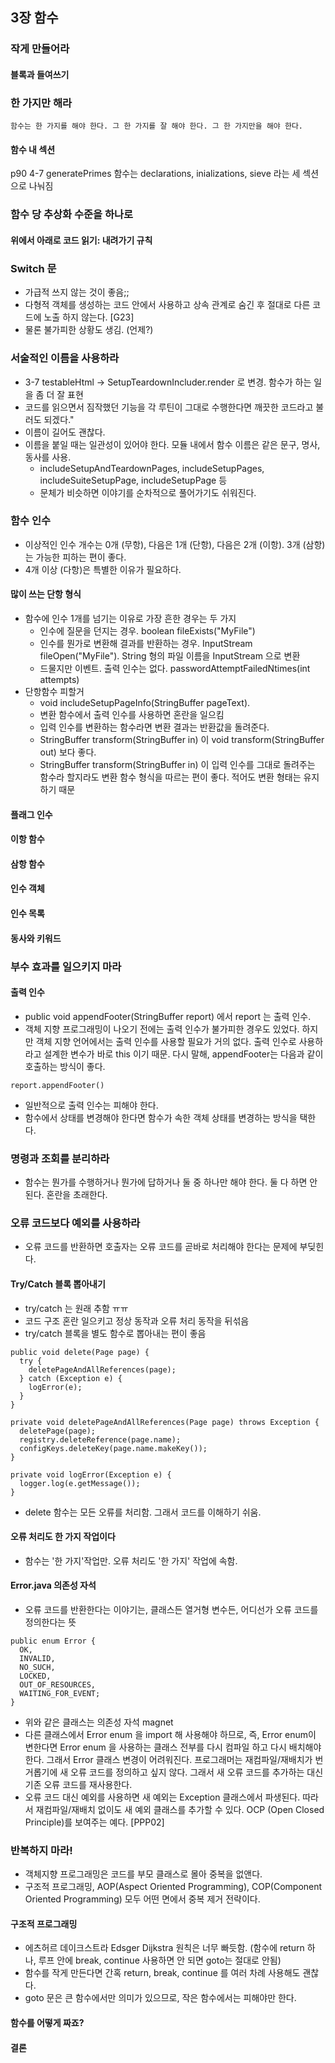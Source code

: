 ## 3장 함수
### 작게 만들어라

#### 블록과 들여쓰기

### 한 가지만 해라
```
함수는 한 가지를 해야 한다. 그 한 가지를 잘 해야 한다. 그 한 가지만을 해야 한다.
```
#### 함수 내 섹션
p90 4-7 generatePrimes 함수는 declarations, inializations, sieve 라는 세 섹션으로 나눠짐

### 함수 당 추상화 수준을 하나로

#### 위에서 아래로 코드 읽기: 내려가기 규칙

### Switch 문
* 가급적 쓰지 않는 것이 좋음;;
* 다형적 객체를 생성하는 코드 안에서 사용하고 상속 관계로 숨긴 후 절대로 다른 코드에 노출 하지 않는다. [G23]
* 물론 불가피한 상황도 생김. (언제?)

### 서술적인 이름을 사용하라
* 3-7 testableHtml -> SetupTeardownIncluder.render 로 변경. 함수가 하는 일을 좀 더 잘 표현
* 코드를 읽으면서 짐작했던 기능을 각 루틴이 그대로 수행한다면 깨끗한 코드라고 불러도 되겠다."
* 이름이 길어도 괜찮다.
* 이름을 붙일 때는 일관성이 있어야 한다. 모듈 내에서 함수 이름은 같은 문구, 명사, 동사를 사용.
  * includeSetupAndTeardownPages, includeSetupPages, includeSuiteSetupPage, includeSetupPage 등
  * 문체가 비슷하면 이야기를 순차적으로 풀어가기도 쉬워진다.

### 함수 인수
* 이상적인 인수 개수는 0개 (무항), 다음은 1개 (단항), 다음은 2개 (이항). 3개 (삼항)는 가능한 피하는 편이 좋다.
* 4개 이상 (다항)은 특별한 이유가 필요하다.

#### 많이 쓰는 단항 형식
* 함수에 인수 1개를 넘기는 이유로 가장 흔한 경우는 두 가지
  * 인수에 질문을 던지는 경우. boolean fileExists("MyFile")
  * 인수를 뭔가로 변환해 결과를 반환하는 경우. InputStream fileOpen("MyFile"). String 형의 파일 이름을 InputStream 으로 변환
  * 드물지만 이벤트. 출력 인수는 없다. passwordAttemptFailedNtimes(int attempts)
* 단항함수 피할거
  * void includeSetupPageInfo(StringBuffer pageText).
  * 변환 함수에서 출력 인수를 사용하면 혼란을 일으킴
  * 입력 인수를 변환하는 함수라면 변환 결과는 반환값을 돌려준다.
  * StringBuffer transform(StringBuffer in) 이 void transform(StringBuffer out) 보다 좋다.
  * StringBuffer transform(StringBuffer in) 이 입력 인수를 그대로 돌려주는 함수라 할지라도 변환 함수 형식을 따르는 편이 좋다. 적어도 변환 형태는 유지하기 때문

#### 플래그 인수
#### 이항 함수
#### 삼항 함수

#### 인수 객체
#### 인수 목록
#### 동사와 키워드

### 부수 효과를 일으키지 마라
#### 출력 인수
* public void appendFooter(StringBuffer report) 에서 report 는 출력 인수.
* 객체 지향 프로그래밍이 나오기 전에는 출력 인수가 불가피한 경우도 있었다. 하지만 객체 지향 언어에서는 출력 인수를 사용할 필요가 거의 없다. 출력 인수로 사용하라고 설계한 변수가 바로 this 이기 때문. 다시 말해, appendFooter는 다음과 같이 호출하는 방식이 좋다.
```
report.appendFooter()
```
* 일반적으로 출력 인수는 피해야 한다.
* 함수에서 상태를 변경해야 한다면 함수가 속한 객체 상태를 변경하는 방식을 택한다.

### 명령과 조회를 분리하라
* 함수는 뭔가를 수행하거나 뭔가에 답하거나 둘 중 하나만 해야 한다. 둘 다 하면 안 된다. 혼란을 초래한다.

### 오류 코드보다 예외를 사용하라
* 오류 코드를 반환하면 호출자는 오류 코드를 곧바로 처리해야 한다는 문제에 부딪힌다.

#### Try/Catch 블록 뽑아내기
* try/catch 는 원래 추함 ㅠㅠ
* 코드 구조 혼란 일으키고 정상 동작과 오류 처리 동작을 뒤섞음
* try/catch 블록을 별도 함수로 뽑아내는 편이 좋음

```
public void delete(Page page) {
  try {
    deletePageAndAllReferences(page);
  } catch (Exception e) {
    logError(e);
  }
}

private void deletePageAndAllReferences(Page page) throws Exception {
  deletePage(page);
  registry.deleteReference(page.name);
  configKeys.deleteKey(page.name.makeKey());
}

private void logError(Exception e) {
  logger.log(e.getMessage());
}
```
* delete 함수는 모든 오류를 처리함. 그래서 코드를 이해하기 쉬움.

#### 오류 처리도 한 가지 작업이다
* 함수는 '한 가지'작업만. 오류 처리도 '한 가지' 작업에 속함.

#### Error.java 의존성 자석
* 오류 코드를 반환한다는 이야기는, 클래스든 열거형 변수든, 어디선가 오류 코드를 정의한다는 뜻
```
public enum Error {
  OK,
  INVALID,
  NO_SUCH,
  LOCKED,
  OUT_OF_RESOURCES,
  WAITING_FOR_EVENT;
}
```
* 위와 같은 클래스는 의존성 자석 magnet
* 다른 클래스에서 Error enum 을 import 해 사용해야 하므로, 즉, Error enum이 변한다면 Error enum 을 사용하는 클래스 전부를 다시 컴파일 하고 다시 배치해야 한다. 그래서 Error 클래스 변경이 어려워진다. 프로그래머는 재컴파일/재배치가 번거롭기에 새 오류 코드를 정의하고 싶지 않다. 그래서 새 오류 코드를 추가하는 대신 기존 오류 코드를 재사용한다.
* 오류 코드 대신 예외를 사용하면 새 예외는 Exception 클래스에서 파생된다. 따라서 재컴파일/재배치 없이도 새 예외 클래스를 추가할 수 있다. OCP (Open Closed Principle)를 보여주는 예다. [PPP02]

### 반복하지 마라!
* 객체지향 프로그래밍은 코드를 부모 클래스로 몰아 중복을 없앤다.
* 구조적 프로그래밍, AOP(Aspect Oriented Programming), COP(Component Oriented Programming) 모두 어떤 면에서 중복 제거 전략이다.

#### 구조적 프로그래밍
* 에츠허르 데이크스트라 Edsger Dijkstra 원칙은 너무 빠듯함. (함수에 return 하나, 루프 안에 break, continue 사용하면 안 되면 goto는 절대로 안됨)
* 함수를 작게 만든다면 간혹 return, break, continue 를 여러 차례 사용해도 괜찮다.
* goto 문은 큰 함수에서만 의미가 있으므로, 작은 함수에서는 피해야만 한다.

#### 함수를 어떻게 짜죠?

#### 결론